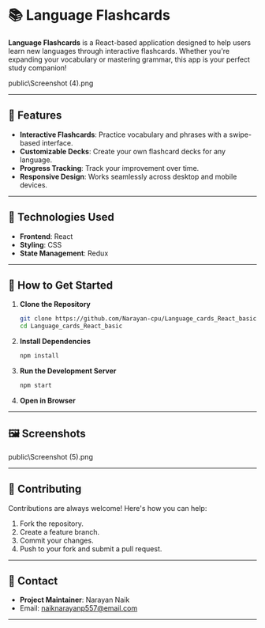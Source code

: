 
# 📚 Language Flashcards

**Language Flashcards** is a React-based application designed to help users learn new languages through interactive flashcards. Whether you're expanding your vocabulary or mastering grammar, this app is your perfect study companion!

public\Screenshot (4).png


---

## 🌟 Features

- **Interactive Flashcards**: Practice vocabulary and phrases with a swipe-based interface.  
- **Customizable Decks**: Create your own flashcard decks for any language.  
- **Progress Tracking**: Track your improvement over time.  
- **Responsive Design**: Works seamlessly across desktop and mobile devices.  

---

## 🚀 Technologies Used

- **Frontend**: React 
- **Styling**: CSS
- **State Management**: Redux 


---

## 🎯 How to Get Started

1. **Clone the Repository**  
   ```bash
   git clone https://github.com/Narayan-cpu/Language_cards_React_basic.git
   cd Language_cards_React_basic
   ```

2. **Install Dependencies**  
   ```bash
   npm install
   ```

3. **Run the Development Server**  
   ```bash
   npm start
   ```

4. **Open in Browser**  


---

## 🖼️ Screenshots

public\Screenshot (5).png


---



## 🤝 Contributing

Contributions are always welcome! Here's how you can help:  
1. Fork the repository.  
2. Create a feature branch.  
3. Commit your changes.  
4. Push to your fork and submit a pull request.

---

## 📧 Contact

- **Project Maintainer**: Narayan Naik
- Email: naiknarayanp557@email.com  


---
